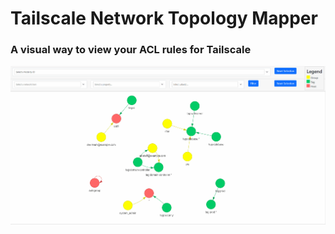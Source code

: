 # Tailscale Network Topology Mapper
### A visual way to view your ACL rules for Tailscale


![alt text](Animation.gif)